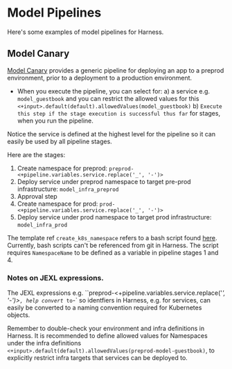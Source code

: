 # Model Pipelines

Here's some examples of model pipelines for Harness. 

## Model Canary
[Model Canary](./model_canary.yml) provides a generic pipeline for deploying an app to a preprod environment, prior to a deployment to a production environment.

- When you execute the pipeline, you can select for:
a)  a service e.g. `model_guestbook` and you can restrict the allowed values for this `<+input>.default(default).allowedValues(model_guestbook)`
b) `Execute this step if the stage execution is successful thus far` for stages, when you run the pipeline. 

Notice the service is defined at the highest level for the pipeline so it can easily be used by all pipeline stages.

Here are the stages:

1. Create namespace for preprod: `preprod-<+pipeline.variables.service.replace('_', '-')>`
2. Deploy service under preprod namespace to target pre-prod infrastructure: `model_infra_preprod`
3. Approval step
4. Create namespace for prod: `prod-<+pipeline.variables.service.replace('_', '-')>`
5. Deploy service under prod namespace to target prod infrastructure: `model_infra_prod`


The template ref `create_k8s_namespace` refers to a bash script found [here](../../script_templates/create_namespace.sh). Currently, bash scripts can't be referenced from git in Harness. The script requires `NamespaceName` to be defined as a variable in pipeline stages 1 and 4. 

### Notes on JEXL expressions. 

The JEXL expressions e.g. ``preprod-<+pipeline.variables.service.replace('_', '-')>`, help convert `_` to `-` so identfiers in Harness, e.g. for services, can easily be converted to a naming convention required for Kubernetes objects.

Remember to double-check your environment and infra definitions in Harness. It is recommended to define allowed values for Namespaces under the infra definitions `<+input>.default(default).allowedValues(preprod-model-guestbook)`, to explicitly restrict infra targets that services can be deployed to. 



